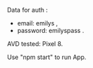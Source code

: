 Data for auth : 
 - email: emilys ,
 - password: emilyspass .

AVD tested: Pixel 8.

Use "npm start" to run App.
